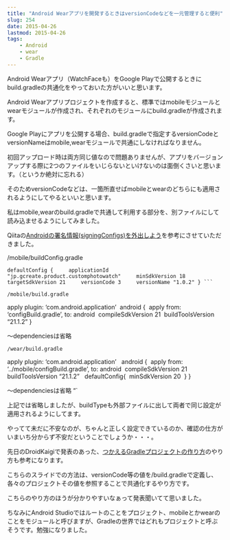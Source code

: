 ```yaml
---
title: "Android Wearアプリを開発するときはversionCodeなどを一元管理すると便利"
slug: 254
date: 2015-04-26
lastmod: 2015-04-26
tags:
    - Android
    - wear
    - Gradle
---
```


Android Wearアプリ（WatchFaceも）をGoogle Playで公開するときにbuild.gradleの共通化をやっておいた方がいいと思います。

Android Wearアプリプロジェクトを作成すると、標準ではmobileモジュールとwearモジュールが作成され、それぞれのモジュールにbuild.gradleが作成されます。

Google Playにアプリを公開する場合、build.gradleで指定するversionCodeとversionNameはmobile,wearモジュールで共通にしなければなりません。

初回アップロード時は両方同じ値なので問題ありませんが、アプリをバージョンアップする際に2つのファイルをいじらないといけないのは面倒くさいと思います。（というか絶対に忘れる）

そのためversionCodeなどは、一箇所直せばmobileとwearのどちらにも適用されるようにしてやるといいと思います。

私はmobile,wearのbuild.gradleで共通して利用する部分を、別ファイルにして読み込ませるようにしてみました。

Qiitaの<a href="http://qiita.com/mattak@github/items/81ed7ac773843c1e5d4c">Androidの署名情報(signingConfigs)を外出しよう</a>を参考にさせていただきました。

/mobile/buildConfig.gradle


```
defaultConfig {     applicationId "jp.gcreate.product.customphotowatch"     minSdkVersion 18     targetSdkVersion 21     versionCode 3     versionName "1.0.2" } ```

/mobile/build.gradle

```

apply plugin: &#8216;com.android.application&#8217;  android {     apply from: &#8216;configBuild.gradle&#8217;, to: android     compileSdkVersion 21     buildToolsVersion &#8220;21.1.2&#8221; }

〜dependenciesは省略


```
/wear/build.gradle

```

apply plugin: &#8216;com.android.application&#8217;   android {     apply from: &#8216;../mobile/configBuild.gradle&#8217;, to: android     compileSdkVersion 21     buildToolsVersion &#8220;21.1.2&#8221;      defaultConfig{         minSdkVersion 20     } }

〜dependenciesは省略
&#8220;`

上記では省略しましたが、buildTypeも外部ファイルに出して両者で同じ設定が適用されるようにしてます。

やってて未だに不安なのが、ちゃんと正しく設定できているのか、確認の仕方がいまいち分からず不安だということでしょうか・・・。

先日のDroidKaigiで発表のあった、<a href="http://www.slideshare.net/MakotoYamazaki/20150425-droidkaigi-gradle">つかえるGradleプロジェクトの作り方</a>のやり方も参考になります。

こちらのスライドでの方法は、versionCode等の値を/build.gradleで定義し、各々のプロジェクトその値を参照することで共通化するやり方です。

こちらのやり方のほうが分かりやすいなぁって発表聞いてて思いました。

ちなみにAndroid Studioではルートのことをプロジェクト、mobileとかwearのことをモジュールと呼びますが、Gradleの世界ではどれもプロジェクトと呼ぶそうです。勉強になりました。


  